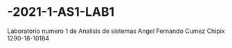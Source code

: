 # -2021-1-AS1-LAB1
Laboratorio numero 1 de Analisis de sistemas
Angel Fernando Cumez Chipix  1290-18-10184
